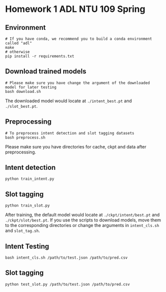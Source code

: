 # Homework 1 ADL NTU 109 Spring

## Environment
```shell
# If you have conda, we recommend you to build a conda environment called "adl"
make
# otherwise
pip install -r requirements.txt
```

## Download trained models
```shell
# Please make sure you have change the argument of the downloaded model for later testing
bash download.sh
```
The downloaded model would locate at `./intent_best.pt` and `./slot_best.pt`.

## Preprocessing
```shell
# To preprocess intent detection and slot tagging datasets
bash preprocess.sh
```
Please make sure you have directories for cache, ckpt and data after preprocessing.

## Intent detection
```shell
python train_intent.py
```

## Slot tagging
```shell
python train_slot.py
```

After training, the default model would locate at `./ckpt/intent/best.pt` and `./ckpt/slot/best.pt`.
If you use the scripts to download models, move them to the corresponding directories or change the arguments in `intent_cls.sh` and `slot_tag.sh`.

## Intent Testing
```shell
bash intent_cls.sh /path/to/test.json /path/to/pred.csv
```

## Slot tagging
```shell
python test_slot.py /path/to/test.json /path/to/pred.csv
```